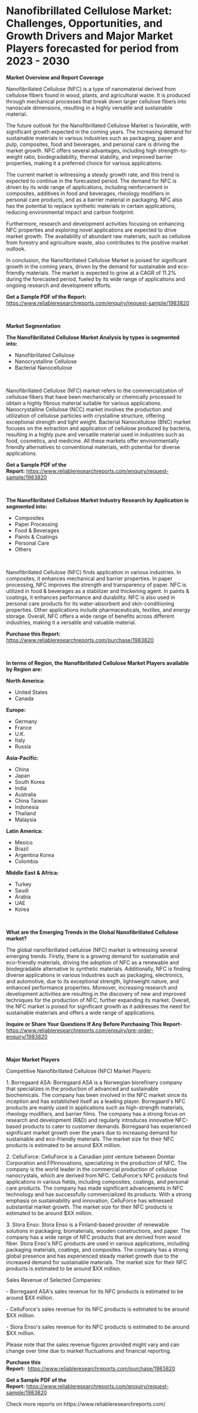 <p><h1>Nanofibrillated Cellulose Market: Challenges, Opportunities, and Growth Drivers and Major Market Players forecasted for period from 2023 - 2030</h1></p><p><strong>Market Overview and Report Coverage</strong></p>
<p><p>Nanofibrillated Cellulose (NFC) is a type of nanomaterial derived from cellulose fibers found in wood, plants, and agricultural waste. It is produced through mechanical processes that break down larger cellulose fibers into nanoscale dimensions, resulting in a highly versatile and sustainable material.</p><p>The future outlook for the Nanofibrillated Cellulose Market is favorable, with significant growth expected in the coming years. The increasing demand for sustainable materials in various industries such as packaging, paper and pulp, composites, food and beverages, and personal care is driving the market growth. NFC offers several advantages, including high strength-to-weight ratio, biodegradability, thermal stability, and improved barrier properties, making it a preferred choice for various applications.</p><p>The current market is witnessing a steady growth rate, and this trend is expected to continue in the forecasted period. The demand for NFC is driven by its wide range of applications, including reinforcement in composites, additives in food and beverages, rheology modifiers in personal care products, and as a barrier material in packaging. NFC also has the potential to replace synthetic materials in certain applications, reducing environmental impact and carbon footprint.</p><p>Furthermore, research and development activities focusing on enhancing NFC properties and exploring novel applications are expected to drive market growth. The availability of abundant raw materials, such as cellulose from forestry and agriculture waste, also contributes to the positive market outlook.</p><p>In conclusion, the Nanofibrillated Cellulose Market is poised for significant growth in the coming years, driven by the demand for sustainable and eco-friendly materials. The market is expected to grow at a CAGR of 11.2% during the forecasted period, fueled by its wide range of applications and ongoing research and development efforts.</p></p>
<p><strong>Get a Sample PDF of the Report:</strong> <a href="https://www.reliableresearchreports.com/enquiry/request-sample/1983820">https://www.reliableresearchreports.com/enquiry/request-sample/1983820</a></p>
<p>&nbsp;</p>
<p><strong>Market Segmentation</strong></p>
<p><strong>The Nanofibrillated Cellulose Market Analysis by types is segmented into:</strong></p>
<p><ul><li>Nanofibrillated Cellulose</li><li>Nanocrystalline Cellulose</li><li>Bacterial Nanocellulose</li></ul></p>
<p>&nbsp;</p>
<p><p>Nanofibrillated Cellulose (NFC) market refers to the commercialization of cellulose fibers that have been mechanically or chemically processed to obtain a highly fibrous material suitable for various applications. Nanocrystalline Cellulose (NCC) market involves the production and utilization of cellulose particles with crystalline structure, offering exceptional strength and light weight. Bacterial Nanocellulose (BNC) market focuses on the extraction and application of cellulose produced by bacteria, resulting in a highly pure and versatile material used in industries such as food, cosmetics, and medicine. All these markets offer environmentally friendly alternatives to conventional materials, with potential for diverse applications.</p></p>
<p><strong>Get a Sample PDF of the Report:</strong>&nbsp;<a href="https://www.reliableresearchreports.com/enquiry/request-sample/1983820">https://www.reliableresearchreports.com/enquiry/request-sample/1983820</a></p>
<p>&nbsp;</p>
<p><strong>The Nanofibrillated Cellulose Market Industry Research by Application is segmented into:</strong></p>
<p><ul><li>Composites</li><li>Paper Processing</li><li>Food & Beverages</li><li>Paints & Coatings</li><li>Personal Care</li><li>Others</li></ul></p>
<p>&nbsp;</p>
<p><p>Nanofibrillated Cellulose (NFC) finds application in various industries. In composites, it enhances mechanical and barrier properties. In paper processing, NFC improves the strength and transparency of paper. NFC is utilized in food & beverages as a stabilizer and thickening agent. In paints & coatings, it enhances performance and durability. NFC is also used in personal care products for its water-absorbent and skin-conditioning properties. Other applications include pharmaceuticals, textiles, and energy storage. Overall, NFC offers a wide range of benefits across different industries, making it a versatile and valuable material.</p></p>
<p><strong>Purchase this Report:</strong>&nbsp; <a href="https://www.reliableresearchreports.com/purchase/1983820">https://www.reliableresearchreports.com/purchase/1983820</a></p>
<p>&nbsp;</p>
<p><strong>In terms of Region, the Nanofibrillated Cellulose Market Players available by Region are:</strong></p>
<p>
    <p> <strong> North America: </strong>
        <ul>
            <li>United States</li>
            <li>Canada</li>
        </ul>
        </p> 
    <p> <strong> Europe: </strong>
        <ul>
            <li>Germany</li>
            <li>France</li>
            <li>U.K.</li>
            <li>Italy</li>
            <li>Russia</li>
        </ul>
        </p> 
    <p> <strong> Asia-Pacific: </strong>
        <ul>
            <li>China</li>
            <li>Japan</li>
            <li>South Korea</li>
            <li>India</li>
            <li>Australia</li>
            <li>China Taiwan</li>
            <li>Indonesia</li>
            <li>Thailand</li>
            <li>Malaysia</li>
        </ul>
        </p> 
    <p> <strong> Latin America: </strong>
        <ul>
            <li>Mexico</li>
            <li>Brazil</li>
            <li>Argentina Korea</li>
            <li>Colombia</li>
        </ul>
        </p> 
    <p> <strong> Middle East & Africa: </strong>
        <ul>
            <li>Turkey</li>
            <li>Saudi</li>
            <li>Arabia</li>
            <li>UAE</li>
            <li>Korea</li>
        </ul>
    </p>
    </p>
<p>&nbsp;</p>
<p><strong>What are the Emerging Trends in the Global Nanofibrillated Cellulose market?</strong></p>
<p><p>The global nanofibrillated cellulose (NFC) market is witnessing several emerging trends. Firstly, there is a growing demand for sustainable and eco-friendly materials, driving the adoption of NFC as a renewable and biodegradable alternative to synthetic materials. Additionally, NFC is finding diverse applications in various industries such as packaging, electronics, and automotive, due to its exceptional strength, lightweight nature, and enhanced performance properties. Moreover, increasing research and development activities are resulting in the discovery of new and improved techniques for the production of NFC, further expanding its market. Overall, the NFC market is poised for significant growth as it addresses the need for sustainable materials and offers a wide range of applications.</p></p>
<p><strong>Inquire or Share Your Questions If Any Before Purchasing This Report</strong>- <a href="https://www.reliableresearchreports.com/enquiry/pre-order-enquiry/1983820">https://www.reliableresearchreports.com/enquiry/pre-order-enquiry/1983820</a></p>
<p>&nbsp;</p>
<p><strong>Major Market Players</strong></p>
<p><p>Competitive Nanofibrillated Cellulose (NFC) Market Players:</p><p>1. Borregaard ASA: Borregaard ASA is a Norwegian biorefinery company that specializes in the production of advanced and sustainable biochemicals. The company has been involved in the NFC market since its inception and has established itself as a leading player. Borregaard's NFC products are mainly used in applications such as high-strength materials, rheology modifiers, and barrier films. The company has a strong focus on research and development (R&D) and regularly introduces innovative NFC-based products to cater to customer demands. Borregaard has experienced significant market growth over the years due to increasing demand for sustainable and eco-friendly materials. The market size for their NFC products is estimated to be around $XX million.</p><p>2. CelluForce: CelluForce is a Canadian joint venture between Domtar Corporation and FPInnovations, specializing in the production of NFC. The company is the world leader in the commercial production of cellulose nanocrystals, which are derived from NFC. CelluForce's NFC products find applications in various fields, including composites, coatings, and personal care products. The company has made significant advancements in NFC technology and has successfully commercialized its products. With a strong emphasis on sustainability and innovation, CelluForce has witnessed substantial market growth. The market size for their NFC products is estimated to be around $XX million.</p><p>3. Stora Enso: Stora Enso is a Finland-based provider of renewable solutions in packaging, biomaterials, wooden constructions, and paper. The company has a wide range of NFC products that are derived from wood fiber. Stora Enso's NFC products are used in various applications, including packaging materials, coatings, and composites. The company has a strong global presence and has experienced steady market growth due to the increased demand for sustainable materials. The market size for their NFC products is estimated to be around $XX million.</p><p>Sales Revenue of Selected Companies:</p><p>- Borregaard ASA's sales revenue for its NFC products is estimated to be around $XX million.</p><p>- CelluForce's sales revenue for its NFC products is estimated to be around $XX million.</p><p>- Stora Enso's sales revenue for its NFC products is estimated to be around $XX million.</p><p>Please note that the sales revenue figures provided might vary and can change over time due to market fluctuations and financial reporting.</p></p>
<p><strong>Purchase this Report:</strong>&nbsp;&nbsp;<a href="https://www.reliableresearchreports.com/purchase/1983820">https://www.reliableresearchreports.com/purchase/1983820</a></p>
<p></p>
<p><strong>Get a Sample PDF of the Report:</strong>&nbsp;<a href="https://www.reliableresearchreports.com/enquiry/request-sample/1983820">https://www.reliableresearchreports.com/enquiry/request-sample/1983820</a></p>
<p>Check more reports on https://www.reliableresearchreports.com/</p>